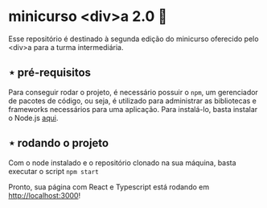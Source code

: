 # minicurso &lt;div&gt;a 2.0 🌸

Esse repositório é destinado à segunda edição do minicurso oferecido pelo &lt;div&gt;a para a turma intermediária.

## ⋆ pré-requisitos

Para conseguir rodar o projeto, é necessário possuir o `npm`, um gerenciador de pacotes de código, ou seja, é utilizado para administrar as bibliotecas e frameworks necessários para uma aplicação. Para instalá-lo, basta instalar o Node.js [aqui](https://nodejs.org/en/download).

## ⋆ rodando o projeto

Com o node instalado e o repositório clonado na sua máquina, basta executar o script `npm start`

Pronto, sua página com React e Typescript está rodando em [http://localhost:3000](http://localhost:3000)!

